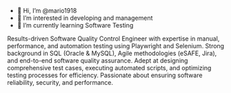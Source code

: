 - 👋 Hi, I’m @mario1918
- 👀 I’m interested in developing and management
- 🌱 I’m currently learning Software Testing
<!-- - 💞️ I’m looking to collaborate on ... -->
<!--- 📫 How to reach me ... --->

<!---
mario1918/mario1918 is a ✨ special ✨ repository because its `README.md` (this file) appears on your GitHub profile.
You can click the Preview link to take a look at your changes.
--->

Results-driven Software Quality Control Engineer with expertise in manual, performance, and automation testing using Playwright and Selenium. Strong background in SQL (Oracle & MySQL), Agile methodologies (eSAFE, Jira), and end-to-end software quality assurance. Adept at designing comprehensive test cases, executing automated scripts, and optimizing testing processes for efficiency. Passionate about ensuring software reliability, security, and performance.
